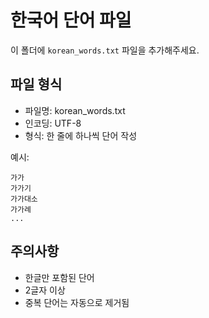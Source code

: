 # 한국어 단어 파일

이 폴더에 `korean_words.txt` 파일을 추가해주세요.

## 파일 형식
- 파일명: korean_words.txt
- 인코딩: UTF-8
- 형식: 한 줄에 하나씩 단어 작성

예시:
```
가가
가가기
가가대소
가가례
...
```

## 주의사항
- 한글만 포함된 단어
- 2글자 이상
- 중복 단어는 자동으로 제거됨
